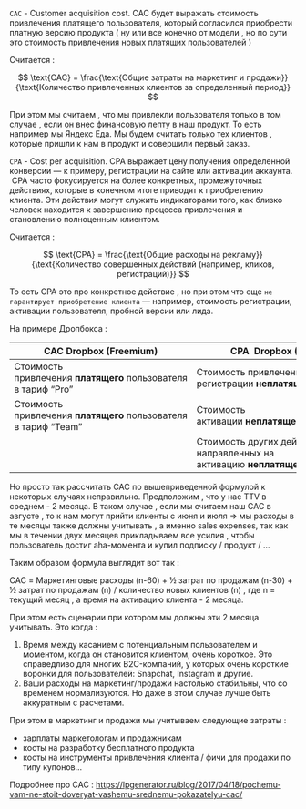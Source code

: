 `CAC` - Customer acquisition cost. CAC будет выражать стоимость привлечения платящего пользователя, который согласился приобрести платную версию продукта ( ну или все конечно от модели , но по сути это стоимость привлечения новых платящих пользователей )

Считается : 

$$
\text{CAC} = \frac{\text{Общие затраты на маркетинг и продажи}}{\text{Количество привлеченных клиентов за определенный период}}
$$

При этом мы считаем , что мы привлекли пользователя только в том случае , если он внес финансовую лепту в наш продукт. То есть например мы Яндекс Еда. Мы будем считать только тех клиентов , которые пришли к нам в продукт и совершили первый заказ. 

`CPA` - Cost per acquisition. CPA выражает цену получения определенной конверсии — к примеру, регистрации на сайте или активации аккаунта.  CPA часто фокусируется на более конкретных, промежуточных действиях, которые в конечном итоге приводят к приобретению клиента. Эти действия могут служить индикаторами того, как близко человек находится к завершению процесса привлечения и становлению полноценным клиентом. 


Считается : 

$$
\text{CPA} = \frac{\text{Общие расходы на рекламу}}{\text{Количество совершенных действий (например, кликов, регистраций)}}
$$


То есть CPA это про конкретное действие , но при этом что еще `не гарантирует приобретение клиента` — например, стоимость регистрации, активации пользователя, пробной версии или лида.

На примере Дропбокса : 

| CAC Dropbox (Freemium)                                          | CPA  Dropbox (Freemium)                                                           |
| --------------------------------------------------------------- | --------------------------------------------------------------------------------- |
| Стоимость привлечения **платящего** пользователя в тариф “Pro”  | Стоимость привлечения и регистрации **неплатящего** пользователя                  |
| Стоимость привлечения **платящего** пользователя в тариф “Team” | Стоимость активации **неплатящего** пользователя                                  |
|                                                                 | Стоимость других действий, направленных на активацию **неплатящего** пользователя |

Но просто так рассчитать CAC по вышеприведенной формулой к некоторых случаях неправильно. Предположим , что у нас TTV в среднем - 2 месяца. В таком случае , если мы считаем наш CAC в августе , то к нам могут прийти клиенты с июня и июля => мы расходы в те месяцы также должны учитывать , а именно sales expenses, так как мы в течении двух месяцев прикладываем все усилия , чтобы пользователь достиг aha-момента и купил подписку / продукт / ... 

Таким образом формула выглядит вот так : 

CAC = Маркетинговые расходы (n-60) + ½ затрат по продажам (n-30) + ½ затрат по продажам (n) / количество новых клиентов (n) , где n = текущий месяц , а время на активацию клиента - 2 месяца. 

При этом есть сценарии при котором мы должны эти 2 месяца учитывать. Это когда : 
1. Время между касанием с потенциальным пользователем и моментом, когда он становится клиентом, очень короткое. Это справедливо для многих B2C-компаний, у которых очень короткие воронки для пользователей: Snapchat, Instagram и другие.
2. Ваши расходы на маркетинг/продажи настолько стабильны, что со временем нормализуются. Но даже в этом случае лучше быть аккуратным с расчетами.

При этом в маркетинг и продажи мы учитываем следующие затраты : 
- зарплаты маркетологам и продажникам 
- косты на разработку бесплатного продукта 
- косты на инструменты привлечения клиента / фичи для продажи по типу купонов...


Подробнее про CAC : https://lpgenerator.ru/blog/2017/04/18/pochemu-vam-ne-stoit-doveryat-vashemu-srednemu-pokazatelyu-cac/





